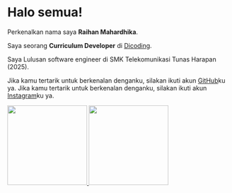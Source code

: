 # Halo semua! 

Perkenalkan nama saya **Raihan Mahardhika**.<br>

Saya seorang **Curriculum Developer** di [Dicoding](https://www.dicoding.com/).<br>

Saya Lulusan software engineer di SMK Telekomunikasi Tunas Harapan (2025).<br>

Jika kamu tertarik untuk berkenalan denganku, silakan ikuti akun [GitHub](https://github.com/auto-777/)ku ya.
Jika kamu tertarik untuk berkenalan denganku, silakan ikuti akun [Instagram](https://www.instagram.com/rmahardhikasp/)ku ya.


<p align="left">
<a href="https://github.com/penuliscode">
  <img height="180em" src="https://github-readme-stats-eight-theta.vercel.app/api?username=penuliscode&show_icons=true&theme=algolia&include_all_commits=true&count_private=true"/>
  <img height="180em" src="https://github-readme-stats-eight-theta.vercel.app/api/top-langs/?username=penuliscode&layout=compact&layout=compact&theme=algolia"/>
</a>
</p>
